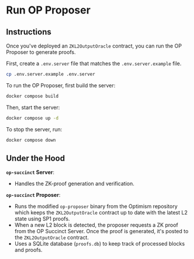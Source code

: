 # Run OP Proposer

## Instructions 

Once you've deployed an `ZKL2OutputOracle` contract, you can run the OP Proposer to generate proofs.

First, create a `.env.server` file that matches the `.env.server.example` file.

```bash
cp .env.server.example .env.server
```

To run the OP Proposer, first build the server:
```bash
docker compose build
```

Then, start the server:
```bash
docker compose up -d
```

To stop the server, run:
```bash
docker compose down
```


## Under the Hood

**`op-succinct` Server**:
   - Handles the ZK-proof generation and verification.

**`op-succinct` Proposer**:
   - Runs the modified `op-proposer` binary from the Optimism repository which keeps the `ZKL2OutputOracle` contract up to date with the latest L2 state using
   SP1 proofs.
   - When a new L2 block is detected, the proposer requests a ZK proof from the OP Succinct Server. Once the proof is generated, it's
   posted to the `ZKL2OutputOracle` contract.
   - Uses a SQLite database (`proofs.db`) to keep track of processed blocks and proofs.
